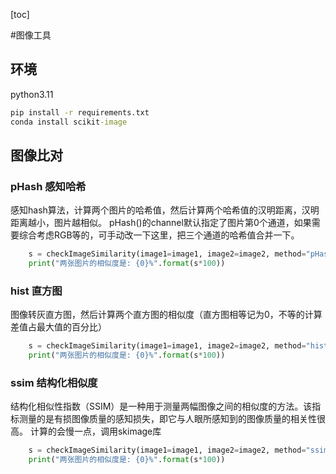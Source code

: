 [toc]

#图像工具


## 环境
python3.11
``` cmd
pip install -r requirements.txt
conda install scikit-image
```

## 图像比对
### pHash 感知哈希
感知hash算法，计算两个图片的哈希值，然后计算两个哈希值的汉明距离，汉明距离越小，图片越相似。
pHash()的channel默认指定了图片第0个通道，如果需要综合考虑RGB等的，可手动改一下这里，把三个通道的哈希值合并一下。
``` python
    s = checkImageSimilarity(image1=image1, image2=image2, method="pHash")
    print("两张图片的相似度是: {0}%".format(s*100))
```
### hist 直方图
图像转灰直方图，然后计算两个直方图的相似度（直方图相等记为0，不等的计算差值占最大值的百分比）
``` python
    s = checkImageSimilarity(image1=image1, image2=image2, method="hist")
    print("两张图片的相似度是: {0}%".format(s*100))
```
### ssim 结构化相似度
结构化相似性指数（SSIM）是一种用于测量两幅图像之间的相似度的方法。该指标测量的是有损图像质量的感知损失，即它与人眼所感知到的图像质量的相关性很高。
计算的会慢一点，调用skimage库
``` python
    s = checkImageSimilarity(image1=image1, image2=image2, method="ssim")
    print("两张图片的相似度是: {0}%".format(s*100))
```
